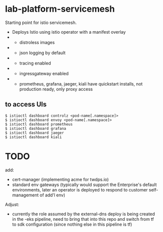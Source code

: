 # lab-platform-servicemesh

Starting point for istio servicemesh.

- Deploys Istio using istio operator with a manifest overlay
- - distroless images
- - json logging by default
- - tracing enabled
- - ingressgateway enabled
- - prometheus, grafana, jaeger, kiali have quickstart installs, not production ready, only proxy access


## to access UIs

```
$ istioctl dashboard controlz <pod-name[.namespace]>
$ istioctl dashboard envoy <pod-name[.namespace]>
$ istioctl dashboard prometheus
$ istioctl dashboard grafana
$ istioctl dashboard jaeger
$ istioctl dashboard kiali
```


# TODO

add:  

- cert-manager (implementing acme for twdps.io)  
- standard env gateways (typically would support the Enterprise's default environments, later an operator is deployed to respond to customer self-management of add'l env)  



Adjust:

- currently the role assumed by the external-dns deploy is being created in the -eks pipeline, need to bring that into this repo and switch from tf to sdk configuration (since nothing else in this pipeline is tf)

